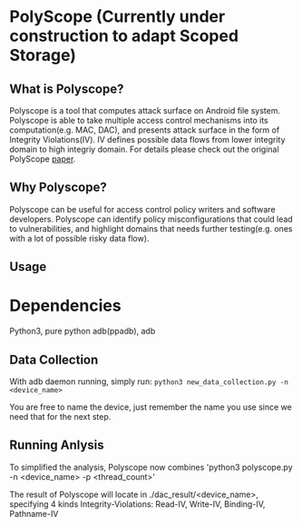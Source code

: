 # PolyScope (Currently under construction to adapt Scoped Storage)

## What is Polyscope?
Polyscope is a tool that computes attack surface on Android file system. Polyscope is able to take multiple access control mechanisms into its computation(e.g. MAC, DAC), and presents attack surface in the form of Integrity Violations(IV). IV defines possible data flows from lower integrity domain to high integriy domain. For details please check out the original PolyScope [paper](https://www.usenix.org/conference/usenixsecurity21/presentation/lee-yu-tsung). 

## Why Polyscope?
Polyscope can be useful for access control policy writers and software developers. Polyscope can identify policy misconfigurations that could lead to vulnerabilities, and highlight domains that needs further testing(e.g. ones with a lot of possible risky data flow).


## Usage
# Dependencies
Python3, pure python adb(ppadb), adb


## Data Collection
With adb daemon running, simply run:
`python3 new_data_collection.py -n <device_name>`

You are free to name the device, just remember the name you use since we need that for the next step.

## Running Anlysis
To simplified the analysis, Polyscope now combines 
'python3 polyscope.py -n <device_name> -p <thread_count>'

The result of Polyscope will locate in ./dac_result/<device_name>, specifying 4 kinds Integrity-Violations:
Read-IV, Write-IV, Binding-IV, Pathname-IV
